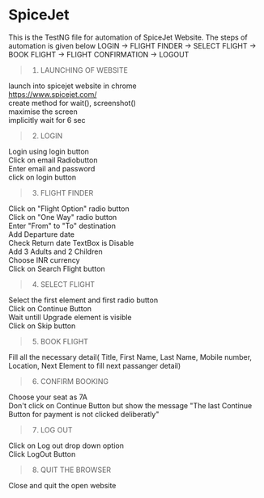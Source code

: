 # SpiceJet
This is the TestNG file for automation of SpiceJet Website. The steps of automation is given below 
LOGIN -> FLIGHT FINDER -> SELECT FLIGHT -> BOOK FLIGHT -> FLIGHT CONFIRMATION -> LOGOUT

> 1. LAUNCHING OF WEBSITE 

launch into spicejet website in chrome</br>
	https://www.spicejet.com/</br>
	create method for wait(), screenshot()</br>
	maximise the screen</br>
	implicitly wait for 6 sec</br>

> 2. LOGIN
	
  Login using login button</br>
	Click on email Radiobutton </br>
	Enter email and password</br>
	click on login button</br>

> 3. FLIGHT FINDER
	
  Click on "Flight Option" radio button</br> 
	Click on "One Way" radio button </br>
	Enter "From" to "To" destination</br>
	Add Departure date </br>
	Check Return date TextBox is Disable </br>
	Add 3 Adults and 2 Children</br>
	Choose INR currency</br>
	Click on Search Flight button</br>

> 4. SELECT FLIGHT
	
  Select the first element and first radio button</br>
	Click on Continue Button </br>
	Wait untill Upgrade element is visible</br> 
	Click on Skip button</br>

> 5. BOOK FLIGHT
	
  Fill all the necessary detail( Title, First Name, Last Name, Mobile number, Location, Next Element to fill next passanger detail) </br>

> 6. CONFIRM BOOKING 
	
  Choose your seat as 7A </br>
	Don't click on Continue Button but show the message "The last Continue Button for payment is not clicked deliberatly"</br>

> 7. LOG OUT 
	
  Click on Log out drop down option</br>
	Click LogOut Button</br>

> 8. QUIT THE BROWSER

Close and quit the open website</br>
